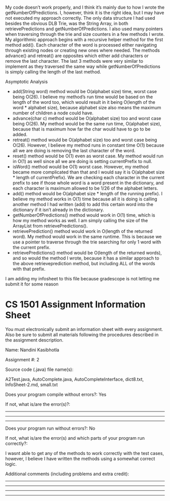 My code doesn’t work properly, and I think it’s mainly due to how I wrote the getNumberOfPredictions. I, however, think it is the right idea, but I may have not executed my approach correctly. The only data structure I had used besides the obvious DLB Trie, was the String Array, in both retrievePredictions and getNumberOfPredictions. I also used many pointers when traversing through the trie and size counters in a few methods I wrote. My algorithmic approach begins with a recursive helper method for the first method add(). Each character of the word is processed either navigating through existing nodes or creating new ones where needed. The methods advance() and retreat() are opposites which either add characters or remove the last character. The last 3 methods were very similar to implement as they traversed the same way while getNumberOfPredictions is simply calling the length of the last method. 


Asymptotic Analysis
- add(String word) method would be O(alphabet size) time, worst case being O(26). I believe my method’s run time would be based on the length of the word too, which would result in it being O(length of the word * alphabet size), because alphabet size also means the maximum number of children a node could have.
- advance(char c) method would be O(alphabet size) too and worst case being O(26). My method would be the same run time, O(alphabet size), because that is maximum how far the char would have to go to be added.
- retreat() method would be O(alphabet size) too and worst case being O(26). However, I believe my method runs in constant time O(1) because all we are doing is removing the last character of the word.
- reset() method would be O(1) even as worst case. My method would run in O(1) as well since all we are doing is setting currentPrefix to null.
- isWord() method would be O(1) worst case. However, my method became more complicated than that and I would say it is O(alphabet size * length of currentPrefix). We are checking each character in the current prefix to see if those whole word is a word present in the dictionary, and each character is maximum allowed to be 1/26 of the alphabet letters.
- add() method would be O(alphabet size * length of the running prefix). I believe my method works in O(1) time because all it is doing is calling another method I had written (add) to add this certain word into the dictionary if it isn’t already in the dictionary.  
- getNumberOfPredictions() method would work in O(1) time, which is how my method works as well. I am simply calling the size of the ArrayList from retrievePredictions().
- retrievePrediction() method would work in O(length of the returned word). My method would work in the same runtime. This is because we use a pointer to traverse through the trie searching for only 1 word with the current prefix.
- retrievePredictions() method would be O(length of the returned words), and so would the method I wrote, because it has a similar approach to the above retrieveprediction method, but including ALL of the words with that prefix.


I am adding my infosheet to this file because gradescope is not letting me submit it for some reason


# CS 1501 Assignment Information Sheet

You must electronically submit an information sheet with
every assignment. Also be sure to submit all materials
following the procedures described in the assignment
description.

Name: Nandini Kasibhotla

Assignment #: 2

Source code (.java) file name(s):

A2Test.java, AutoComplete.java, AutoCompleteInterface, dict8.txt, InfoSheet-2.md, small.txt 

Does your program compile without errors?: Yes

If not, what is/are the error(s)?:

_________________________________________________________

_________________________________________________________

_________________________________________________________

Does your program run without errors?: No

If not, what is/are the error(s) and which parts of your
program run correctly?:

I wasnt able to get any of the methods to work correctly with the test cases, however, I believe I have written the methods using a somewhat correct logic. 


Additional comments (including problems and extra credit):
_________________________________________________________

_________________________________________________________

_________________________________________________________

_________________________________________________________